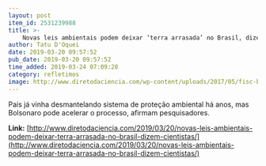```yaml
---
layout: post
item_id: 2531239988
title: >-
    Novas leis ambientais podem deixar ‘terra arrasada’ no Brasil, dizem cientistas
author: Tatu D'Oquei
date: 2019-03-20 09:57:52
pub_date: 2019-03-20 09:57:52
time_added: 2019-03-24 07:09:28
category: refletimos
image: http://www.diretodaciencia.com/wp-content/uploads/2017/05/fisc-bahia2.jpg
---
```


País já vinha desmantelando sistema de proteção ambiental há anos, mas Bolsonaro pode acelerar o processo, afirmam pesquisadores.

**Link:** [http://www.diretodaciencia.com/2019/03/20/novas-leis-ambientais-podem-deixar-terra-arrasada-no-brasil-dizem-cientistas/](http://www.diretodaciencia.com/2019/03/20/novas-leis-ambientais-podem-deixar-terra-arrasada-no-brasil-dizem-cientistas/)

